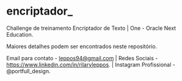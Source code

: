 # encriptador_
Challenge de treinamento Encriptador de Texto | One - Oracle Next Education.

Maiores detalhes podem ser encontrados neste repositório.

Email para contato - leppos94@gmail.com | Redes Sociais - https://www.linkedin.com/in/rilaryleppos. | Instagram Profissional - @portfull_design.